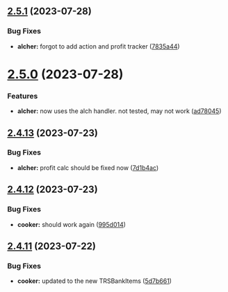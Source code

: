 ## [2.5.1](https://github.com/Torwent/wasp-free/compare/v2.5.0...v2.5.1) (2023-07-28)


### Bug Fixes

* **alcher:** forgot to add action and profit tracker ([7835a44](https://github.com/Torwent/wasp-free/commit/7835a44ab6727853795fae8c1717fafab5ae0abc))



# [2.5.0](https://github.com/Torwent/wasp-free/compare/v2.4.13...v2.5.0) (2023-07-28)


### Features

* **alcher:** now uses the alch handler. not tested, may not work ([ad78045](https://github.com/Torwent/wasp-free/commit/ad78045e0747f8e21f0adb041fb07e439930be8b))



## [2.4.13](https://github.com/Torwent/wasp-free/compare/v2.4.12...v2.4.13) (2023-07-23)


### Bug Fixes

* **alcher:** profit calc should be fixed now ([7d1b4ac](https://github.com/Torwent/wasp-free/commit/7d1b4ac855374221e6c317e3f15f041962f8af30))



## [2.4.12](https://github.com/Torwent/wasp-free/compare/v2.4.11...v2.4.12) (2023-07-23)


### Bug Fixes

* **cooker:** should work again ([995d014](https://github.com/Torwent/wasp-free/commit/995d01411a2c5f44154a3a9d87af87ecf1775581))



## [2.4.11](https://github.com/Torwent/wasp-free/compare/v2.4.10...v2.4.11) (2023-07-22)


### Bug Fixes

* **cooker:** updated to the new TRSBankItems ([5d7b661](https://github.com/Torwent/wasp-free/commit/5d7b661481baac778b44d94d5578c9529a23b87c))



